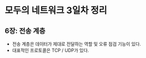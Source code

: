 # 모두의 네트워크 3일차 정리

## 6장: 전송 계층

- 전송 계층은 데이터가 제대로 전달하는 역할 및 오류 점검 기능이 있다.
- 대표적인 프로토콜은 TCP / UDP가 있다.

<!-- TODO: 전송 계층 이어서 공부하기-->

